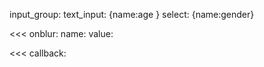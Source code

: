 >>>
input_group:
    text_input: {name:age }
    select: {name:gender}
    
<<<
onblur:
    name:
    value:
    
>>>



<<< 
callback:
    
